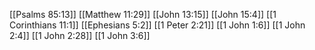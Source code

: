 [[Psalms 85:13]]
[[Matthew 11:29]]
[[John 13:15]]
[[John 15:4]]
[[1 Corinthians 11:1]]
[[Ephesians 5:2]]
[[1 Peter 2:21]]
[[1 John 1:6]]
[[1 John 2:4]]
[[1 John 2:28]]
[[1 John 3:6]]
